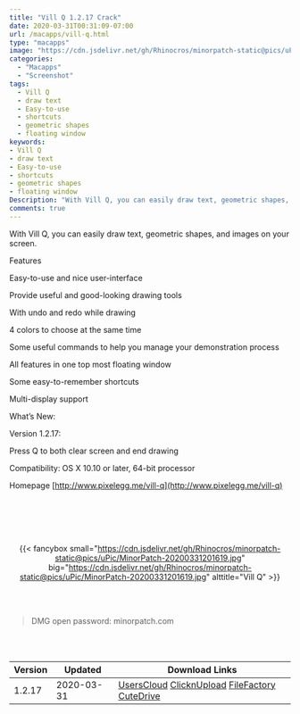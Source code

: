 ```yaml
---
title: "Vill Q 1.2.17 Crack"
date: 2020-03-31T00:31:09-07:00
url: /macapps/vill-q.html
type: "macapps"
image: "https://cdn.jsdelivr.net/gh/Rhinocros/minorpatch-static@pics/uPic/wiWkCB.png"
categories:
  - "Macapps"
  - "Screenshot"
tags:
  - Vill Q
  - draw text
  - Easy-to-use
  - shortcuts
  - geometric shapes
  - floating window
keywords:
- Vill Q
- draw text
- Easy-to-use
- shortcuts
- geometric shapes
- floating window
Description: "With Vill Q, you can easily draw text, geometric shapes, and images on your screen"
comments: true
---
```


With Vill Q, you can easily draw text, geometric shapes, and images on your screen.

Features

Easy-to-use and nice user-interface

Provide useful and good-looking drawing tools

With undo and redo while drawing

4 colors to choose at the same time

Some useful commands to help you manage your demonstration process

All features in one top most floating window

Some easy-to-remember shortcuts

Multi-display support

What’s New:

Version 1.2.17:

Press Q to both clear screen and end drawing

Compatibility: OS X 10.10 or later, 64-bit processor

Homepage [http://www.pixelegg.me/vill-q](http://www.pixelegg.me/vill-q)

<br/>
<br/>
<script async src="https://pagead2.googlesyndication.com/pagead/js/adsbygoogle.js"></script>
<ins class="adsbygoogle"
     style="display:block; text-align:center;"
     data-ad-layout="in-article"
     data-ad-format="fluid"
     data-ad-client="ca-pub-8746275014476192"
     data-ad-slot="5144997159"></ins>
<script>
     (adsbygoogle = window.adsbygoogle || []).push({});
</script>
<br/>
<br/>


<center>

{{< fancybox small="https://cdn.jsdelivr.net/gh/Rhinocros/minorpatch-static@pics/uPic/MinorPatch-20200331201619.jpg" big="https://cdn.jsdelivr.net/gh/Rhinocros/minorpatch-static@pics/uPic/MinorPatch-20200331201619.jpg" alttitle="Vill Q" >}}

</center>

<br/>
<br/>


> DMG open password: minorpatch.com

<br/>

<br/>
<div id="history_version" class="history_version">

| Version | Updated | Download Links |
| ---- | ---- | ---- |
| 1.2.17 | 2020-03-31 | [UsersCloud](https://ouo.io/piLR13)   [ClicknUpload](https://ouo.io/m4tSql)   [FileFactory](https://ouo.io/ba0K2Qe)   [CuteDrive](https://ouo.io/Vhedej) |

</div>
